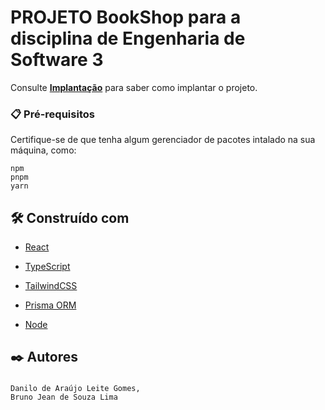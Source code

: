 # PROJETO BookShop para a disciplina de Engenharia de Software 3

Consulte **[Implantação](#-implanta%C3%A7%C3%A3o)** para saber como implantar o projeto.

### 📋 Pré-requisitos

Certifique-se de que tenha algum gerenciador de pacotes intalado na sua máquina, como:

```
npm
pnpm
yarn
```

## 🛠️ Construído com

- [React](http://www.dropwizard.io/1.0.2/docs/)
- [TypeScript]([https://www.typescriptlang.org])
- [TailwindCSS]([https://tailwindcss.com/])

- [Prisma ORM]([https://www.prisma.io])
- [Node]([https://nodejs.org/en])

## ✒️ Autores

###

```
Danilo de Araújo Leite Gomes,
Bruno Jean de Souza Lima
```
